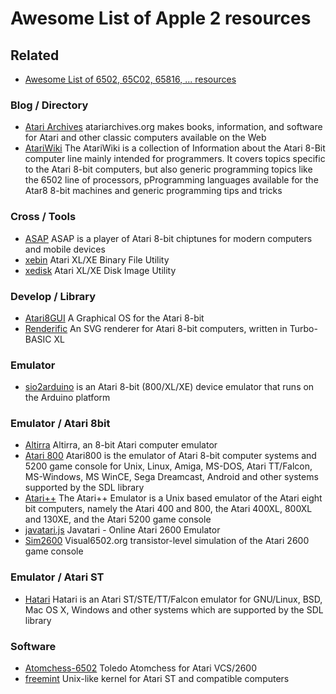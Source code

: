 # Awesome List of Apple 2 resources

## Related
* [Awesome List of 6502, 65C02, 65816, ...  resources](6502.md)

### Blog / Directory
*  [Atari Archives](https://www.atariarchives.org/) atariarchives.org makes books, information, and software for Atari and other classic computers available on the Web
*  [AtariWiki](https://atariwiki.org/wiki/) The AtariWiki is a collection of Information about the Atari 8-Bit computer line mainly intended for programmers. It covers topics specific to the Atari 8-bit computers, but also generic programming topics like the 6502 line of processors, pProgramming languages available for the Atar8 8-bit machines and generic programming tips and tricks
### Cross / Tools
*  [ASAP](http://asap.sourceforge.net/) ASAP is a player of Atari 8-bit chiptunes for modern computers and mobile devices
*  [xebin](https://github.com/epi/xebin) Atari XL/XE Binary File Utility
*  [xedisk](https://github.com/epi/xedisk) Atari XL/XE Disk Image Utility
### Develop / Library
*  [Atari8GUI](https://atari8.co.uk/gui/) A Graphical OS for the Atari 8-bit
*  [Renderific](https://github.com/savetz/Renderific) An SVG renderer for Atari 8-bit computers, written in Turbo-BASIC XL
### Emulator
*  [sio2arduino](http://whizzosoftware.com/sio2arduino/) is an Atari 8-bit (800/XL/XE) device emulator that runs on the Arduino platform
### Emulator / Atari 8bit
*  [Altirra](http://virtualdub.org/altirra.html) Altirra, an 8-bit Atari computer emulator
*  [Atari 800](https://atari800.github.io/) Atari800 is the emulator of Atari 8-bit computer systems and 5200 game console for Unix, Linux, Amiga, MS-DOS, Atari TT/Falcon, MS-Windows, MS WinCE, Sega Dreamcast, Android and other systems supported by the SDL library
*  [Atari++](http://www.xl-project.com/) The Atari++ Emulator is a Unix based emulator of the Atari eight bit computers, namely the Atari 400 and 800, the Atari 400XL, 800XL and 130XE, and the Atari 5200 game console
*  [javatari.js](https://github.com/ppeccin/javatari.js) Javatari - Online Atari 2600 Emulator
*  [Sim2600](https://github.com/gregjames/Sim2600) Visual6502.org transistor-level simulation of the Atari 2600 game console
### Emulator / Atari ST
*  [Hatari](https://hatari.tuxfamily.org/) Hatari is an Atari ST/STE/TT/Falcon emulator for GNU/Linux, BSD, Mac OS X, Windows and other systems which are supported by the SDL library
### Software
*  [Atomchess-6502](https://github.com/nanochess/Atomchess-6502) Toledo Atomchess for Atari VCS/2600
*  [freemint](https://freemint.github.io/) Unix-like kernel for Atari ST and compatible computers
